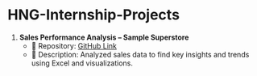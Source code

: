 # HNG-Internship-Projects

1. **Sales Performance Analysis – Sample Superstore**
   - 🔗 Repository: [GitHub Link](https://github.com/your-username/superstore-analysis)
   - 🧠 Description: Analyzed sales data to find key insights and trends using Excel and visualizations.
